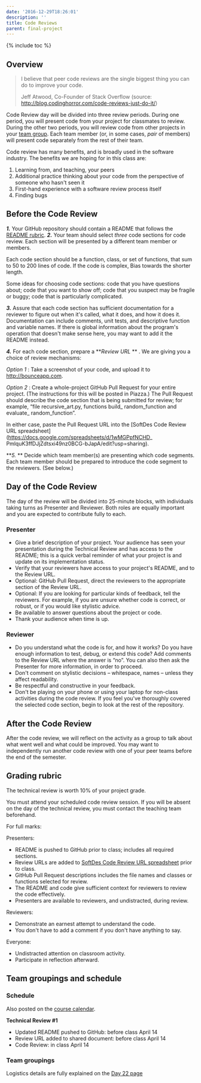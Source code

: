 ```yaml
---
date: '2016-12-29T18:26:01'
description: ''
title: Code Reviews
parent: final-project
---
```


{% include toc %}

## Overview

> I believe that peer code reviews are the single biggest thing you can do to
improve your code.
>
> Jeff Atwood, Co-Founder of Stack Overflow (source: <http://blog.codinghorror.com/code-reviews-just-do-it/>)

Code Review day will be divided into three review periods. During one period,
you will present code from your project for classmates to review. During the
other two periods, you will review code from other projects in your [team
group](/assignments/final-project/technical-reviews#team-groupings-and-schedule). Each team member (or, in some cases, _pair_  of
members) will present code separately from the rest of their team.

Code review has many benefits, and is broadly used in the software industry.
The benefits we are hoping for in this class are:

1. Learning from, and teaching, your peers
2. Additional practice thinking about your code from the perspective of someone who hasn't seen it
3. First-hand experience with a software review process itself
4. Finding bugs

## Before the Code Review

**_1._** Your GitHub repository should contain a README that follows the [README rubric](/assignments/final-project/readme-rubric).
**_2._** Your team should select _three_  code sections for code review. Each section will be presented by a different team member or members.

Each code section should be a function, class, or set of functions, that sum
to 50 to 200 lines of code. If the code is complex, Bias towards the shorter
length.

Some ideas for choosing code sections: code that you have questions about;
code that you want to show off; code that you suspect may be fragile or buggy;
code that is particularly complicated.

**_3._**  Assure that each code section has sufficient documentation for a reviewer to figure out when it's called, what it does, and how it does it. Documentation can include comments, unit tests, and descriptive function and variable names. If there is global information about the program's operation that doesn't make sense here, you may want to add it the README instead.


**_4._**  For each code section, prepare a **_Review URL_ ** . We are giving you a choice of review mechanisms:

_Option 1_ : Take a screenshot of your code, and upload it to
<http://bounceapp.com>.

_Option 2_ : Create a whole-project GitHub Pull Request for your entire
project. (The instructions for this will be posted in Piazza.) The Pull
Request should describe the code section that is being submitted for review;
for example, “file recursive_art.py, functions build_ random_function and
evaluate_ random_function”.

In either case, paste the Pull Request URL into the [SoftDes Code Review URL
spreadsheet](https://docs.google.com/spreadsheets/d/1wMGPpfNCHD_ PmlquK3ffDJjZdtsxi49nz0BCG-bJapA/edit?usp=sharing).

**_5._ **  Decide which team member(s) are presenting which code segments. Each team member should be prepared to introduce the code segment to the reviewers. (See below.)

## Day of the Code Review

The day of the review will be divided into 25-minute blocks, with individuals
taking turns as Presenter and Reviewer. Both roles are equally important and
you are expected to contribute fully to each.

### Presenter

* Give a brief description of your project. Your audience has seen your presentation during the Technical Review and has access to the README; this is a quick verbal reminder of what your project is and update on its implementation status.
* Verify that your reviewers have access to your project's README, and to the Review URL.
* Optional: GitHub Pull Request, direct the reviewers to the appropriate section of the Review URL.
* Optional: If you are looking for particular kinds of feedback, tell the reviewers. For example, if you are unsure whether code is correct, or robust, or if you would like stylistic advice.
* Be available to answer questions about the project or code.
* Thank your audience when time is up.

### Reviewer

* Do you understand what the code is for, and how it works? Do you have enough information to test, debug, or extend this code? Add comments to the Review URL where the answer is “no”. You can also then ask the Presenter for more information, in order to proceed.
* Don't comment on stylistic decisions – whitespace, names – unless they affect readability.
* Be respectful and constructive in your feedback.
* Don't be playing on your phone or using your laptop for non-class activities during the code review. If you feel you've thoroughly covered the selected code section, begin to look at the rest of the repository.

## After the Code Review

After the code review, we will reflect on the activity as a group to talk
about what went well and what could be improved. You may want to independently
run another code review with one of your peer teams before the end of the
semester.

## Grading rubric

The technical review is worth 10% of your project grade.

You must attend your scheduled code review session. If you will be absent on
the day of the technical review, you must contact the teaching team
beforehand.

For full marks:

Presenters:

* README is pushed to GitHub prior to class; includes all required sections.
* Review URLs are added to [SoftDes Code Review URL spreadsheet](https://docs.google.com/spreadsheets/d/1wMGPpfNCHD_PmlquK3ffDJjZdtsxi49nz0BCG-bJapA/edit?usp=sharing) prior to class.
* GitHub Pull Request descriptions includes the file names and classes or functions selected for review.
* The README and code give sufficient context for reviewers to review the code effectively.
* Presenters are available to reviewers, and undistracted, during review.

Reviewers:

* Demonstrate an earnest attempt to understand the code.
* You don't have to add a comment if you don't have anything to say.

Everyone:

* Undistracted attention on classroom activity.
* Participate in reflection afterward.

## Team groupings and schedule

### Schedule

Also posted on the [course calendar](/calendar).


**Technical Review #1**

  * Updated README pushed to GitHub: before class April 14
  * Review URL added to shared document: before class April 14
  * Code Review: in class April 14

### Team groupings

Logistics details are fully explained on the [Day 22 page](/in-class-exercises/day-22)
